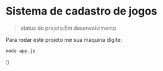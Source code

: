 <h1>Sistema de cadastro de jogos</h1>

>status do projeto:Em desenvolvimento

Para rodar este projeto me sua maquina digite:

```
node app.js
```

:)